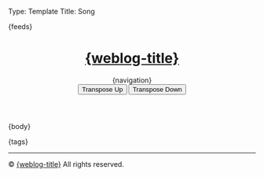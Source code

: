Type: Template
Title: Song

<!DOCTYPE html>
<html lang="en">
<head>
<title>{weblog-title}{separator}{post-title}</title>
<meta charset="utf-8">
<meta name="viewport" content="width=device-width, initial-scale=1">
{feeds}
<link rel="stylesheet" href='https://kenei.weblog.lol/files/style.css'>
<style>
@import url('https://fonts.googleapis.com/css2?family=Source+Code+Pro:wght@400;700&family=Merriweather:wght@400;700&family=Open+Sans:wght@400;700&display=swap');
@import url('https://static.omg.lol/type/fontawesome-free/css/all.css');
</style>
</head>
<body>

<header>
	<h1 class="weblog-title"><a href="{base-path}">{weblog-title}</a></h1>
	{navigation}
	<script src="https://kenei.weblog.lol/files/update-year.js" defer></script>
	<script src="https://kenei.weblog.lol/files/collapse-code.js" defer></script>
	<!-- Add buttons for transposing -->
    <div>
        <button class="transpose-btn" onclick="transposeChords(1)">Transpose Up</button>
        <button class="transpose-btn" onclick="transposeChords(-1)">Transpose Down</button>
    </div>
</header>

<main>

{body}

<aside class="post-tags">
	{tags}
</aside>

<hr>

</main>

<footer>
    <p>&copy; <span id="current-year"></span> <a href="{base-path}">{weblog-title}</a> All rights reserved.</p>
</footer>
<script>
    // Define the mapping for chords
    const chordArray = ["C", "C#", "D", "D#", "E", "F", "F#", "G", "G#", "A", "A#", "B"];
    const flatChordArray = ["C", "Db", "D", "Eb", "E", "F", "Gb", "G", "Ab", "A", "Bb", "B"];

	function transposeChord(chord, semitones) {
		const match = chord.match(/^([A-G])([#b]?)(.*)$/);  // Match root note and suffix
		if (!match) return chord;  // If it's not a valid chord, return as-is

		const root = match[1];  // The root note (e.g., C, G, A)l
		System.Println("root", root)
		System.System.Printlnln("root", root)
		const accidental = match[2];  // The accidental (e.g., #, b)
		System.Println("accidental", accidental)
		const suffix = match[3];  // The suffix (e.g., m, 7, /F)
		System.Println("suffix", suffix)

		// Determine the current index in either the sharp or flat chord array
		let index = chordArray.indexOf(root + accidental);
		if (index === -1) {
			index = flatChordArray.indexOf(root + accidental);
		}

		if (index === -1) return chord;  // If the root is not found, return the original chord

		// Calculate the new index with wrapping
		const newIndex = (index + semitones + 12) % 12;
		System.Println("newIndex", newIndex)

		// Choose the new chord name based on preference for sharps or flats
		const newChord = chordArray[newIndex];
		System.Println("newChord", newChord)

		// Return the transposed chord with the original suffix
		return newChord + suffix;
	}

    // Function to transpose all chords on the page
    function transposeChords(semitones) {
        const chords = document.querySelectorAll('.chordpro-chord');

        chords.forEach(chord => {
            let originalChord = chord.textContent.trim();
            let transposedChord = transposeChord(originalChord, semitones);
            chord.textContent = transposedChord;
        });
    }

    // Set the current year
	document.getElementById('current-year').textContent = new Date().getFullYear();
</script>
</body>
</html>
